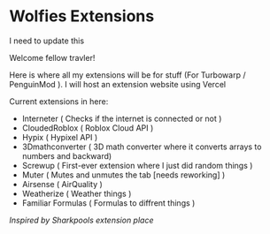 # Wolfies Extensions

I need to update this

Welcome fellow travler!

Here is where all my extensions will be for stuff (For Turbowarp / PenguinMod ). I will host an extension website using Vercel

Current extensions in here:

- Interneter ( Checks if the internet is connected or not )
- CloudedRoblox ( Roblox Cloud API )
- Hypix ( Hypixel API )
- 3Dmathconverter ( 3D math converter where it converts arrays to numbers and backward)
- Screwup ( First-ever extension where I just did random things )
- Muter ( Mutes and unmutes the tab [needs reworking] )
- Airsense ( AirQuality )
- Weatherize ( Weather things )
- Familiar Formulas ( Formulas to diffrent things )

*Inspired by Sharkpools extension place*